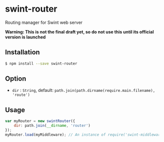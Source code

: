 # swint-router
Routing manager for Swint web server

**Warning: This is not the final draft yet, so do not use this until its official version is launched**

## Installation
```sh
$ npm install --save swint-router
```

## Option
* `dir` : `String`, default: `path.join(path.dirname(require.main.filename), 'route')`

## Usage
```javascript
var myRouter = new swintRouter({
	dir: path.join(__dirname, 'router')
});
myRouter.load(myMiddleware); // An instance of require('swint-middleware').loader({})
```
